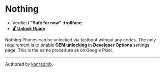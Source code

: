 # Nothing

* Verdict **ℹ️ "Safe for now" :trollface:**
* [**🔓️ Unlock Guide**](/misc/generic-unlock.md)

Nothing Phones can be unlocked via fastboot without any codes. The only requirement is 
to enable **OEM unlocking** in **Developer Options** settings page. This is the same procedure as on Google Pixel.

***
Authored by [konradmb](https://github.com/konradmb).